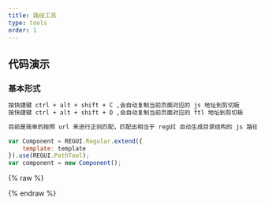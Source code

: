 ```yaml
---
title: 路径工具
type: tools
order: 1
---
```


## 代码演示

### 基本形式

<!-- demo_start -->
<div class="m-example"></div>

```xml
按快捷键 ctrl + alt + shift + C ,会自动复制当前页面对应的 js 地址到剪切板
按快捷键 ctrl + alt + shift + D ,会自动复制当前页面对应的 ftl 地址到剪切板

目前是简单的按照 url 来进行正则匹配，匹配出相当于 regUI 自动生成目录结构的 js 路径和 ftl 路径，对于 regUI 自动生成的目录来说相对准确。如果不是 regUI 自动生成的目录不保证准确率。
```

```javascript
var Component = REGUI.Regular.extend({
    template: template
}).use(REGUI.PathTool);
var component = new Component();
```
<!-- demo_end -->



{% raw %}
<script>
var index = 0;

    (function(index) {
      var template = REGUI._.multiline(function(){/*
      
按快捷键 ctrl + alt + shift + C ,会自动复制当前页面对应的 js 地址到剪切板
按快捷键 ctrl + alt + shift + D ,会自动复制当前页面对应的 ftl 地址到剪切板

目前是简单的按照 url 来进行正则匹配，匹配出相当于 regUI 自动生成目录结构的 js 路径和 ftl 路径，对于 regUI 自动生成的目录来说相对准确。如果不是 regUI 自动生成的目录不保证准确率。

      */});
      
var Component = REGUI.Regular.extend({
    template: template
}).use(REGUI.PathTool);
var component = new Component();

      component.$inject(document.querySelectorAll('.m-example')[index]);
    })(index++);
    
</script>
{% endraw %}